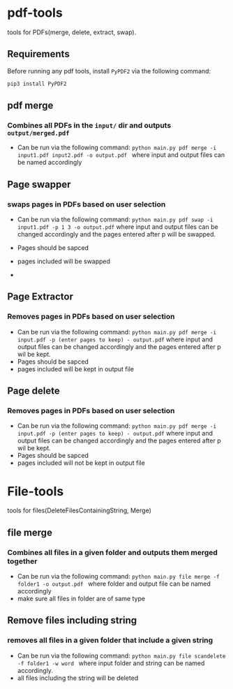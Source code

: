 # pdf-tools
tools for PDFs(merge, delete, extract, swap).

## Requirements
Before running any pdf tools, install `PyPDF2` via the following command:
```bash
pip3 install PyPDF2
```

## pdf merge
### Combines all PDFs in the `input/` dir and outputs `output/merged.pdf`
- Can be run via the following command: ```python main.py pdf merge -i input1.pdf input2.pdf -o output.pdf ``` where input and output files can be named accordingly
  

## Page swapper
### swaps pages in PDFs based on user selection
- Can be run via the following command: ```python main.py pdf swap -i input1.pdf -p 1 3 -o output.pdf``` where input and output files can be changed accordingly and the pages entered after p will be swapped.
- Pages should be sapced
- pages included will be swapped

- 
## Page Extractor
### Removes pages in PDFs based on user selection
- Can be run via the following command: ```python main.py pdf merge -i input.pdf -p (enter pages to keep) - output.pdf``` where input and output files can be changed accordingly and the pages entered after p wil be kept.
- Pages should be sapced
- pages included will be kept in output file 


## Page delete
### Removes pages in PDFs based on user selection
- Can be run via the following command: ```python main.py pdf merge -i input.pdf -p (enter pages to keep) - output.pdf``` where input and output files can be changed accordingly and the pages entered after p wil be kept.
- Pages should be sapced
- pages included will not be kept in output file

# File-tools
tools for files(DeleteFilesContainingString, Merge)
## file merge
### Combines all files in a given folder and outputs them merged together
- Can be run via the following command: ```python main.py file merge -f folder1 -o output.pdf ``` where folder and output file can be named accordingly
- make sure all files in folder are of same type
  

## Remove files including string
### removes all files in a given folder that include a given string
- Can be run via the following command: ```python main.py file scandelete -f folder1 -w word ``` where input folder and string can be named accordingly.
- all files including the string will be deleted


